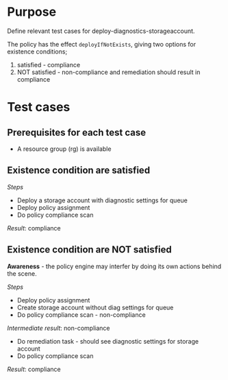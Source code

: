 # Purpose

Define relevant test cases for deploy-diagnostics-storageaccount.

The policy has the effect `deployIfNotExists`, giving two options for existence conditions;
1. satisfied - compliance
2. NOT satisfied -  non-compliance and remediation should result in compliance

# Test cases

## Prerequisites for each test case
- A resource group (rg) is available

## Existence condition are satisfied

*Steps*
- Deploy a storage account with diagnostic settings for queue
- Deploy policy assignment
- Do policy compliance scan

*Result*: compliance

## Existence condition are NOT satisfied

**Awareness** - the policy engine may interfer by doing its own actions behind the scene.

*Steps*
- Deploy policy assignment
- Create storage account without diag settings for queue
- Do policy compliance scan - non-compliance

*Intermediate result*: non-compliance

- Do remediation task - should see diagnostic settings for storage account
- Do policy compliance scan

*Result*: compliance